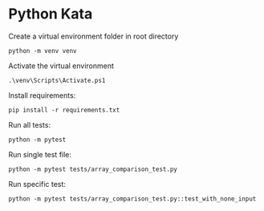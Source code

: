 # Python Kata

Create a virtual environment folder in root directory

`python -m venv venv`

Activate the virtual environment

`.\venv\Scripts\Activate.ps1`

Install requirements:

`pip install -r requirements.txt`

Run all tests:

`python -m pytest`

Run single test file:

`python -m pytest tests/array_comparison_test.py`

Run specific test:

`python -m pytest tests/array_comparison_test.py::test_with_none_input`

